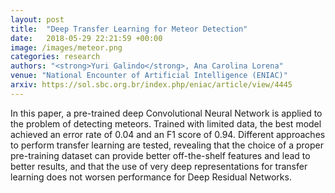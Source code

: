 ```yaml
---
layout: post
title:  "Deep Transfer Learning for Meteor Detection"
date:   2018-05-29 22:21:59 +00:00
image: /images/meteor.png
categories: research
authors: "<strong>Yuri Galindo</strong>, Ana Carolina Lorena"
venue: "National Encounter of Artificial Intelligence (ENIAC)"
arxiv: https://sol.sbc.org.br/index.php/eniac/article/view/4445
---
```


In this paper, a pre-trained deep Convolutional Neural Network is applied to the problem of detecting meteors. Trained with limited data, the best model achieved an error rate of 0.04 and an F1 score of 0.94. Different approaches to perform transfer learning are tested, revealing that the choice of a proper pre-training dataset can provide better off-the-shelf features and lead to better results, and that the use of very deep representations for transfer learning does not worsen performance for Deep Residual Networks.